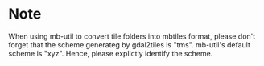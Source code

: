 # Note  

When using mb-util to convert tile folders into mbtiles format, please don't forget that the scheme generateg by gdal2tiles is "tms". mb-util's default scheme is "xyz". Hence, please explictly identify the scheme.
